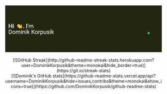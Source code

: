 <!--
**DominikKorpusik/DominikKorpusik** is a ✨ _special_ ✨ repository because its `README.md` (this file) appears on your GitHub profile.

Here are some ideas to get you started:

- 🔭 I’m currently working on ...
- 🌱 I’m currently learning ...
- 👯 I’m looking to collaborate on ...
- 🤔 I’m looking for help with ...
- 💬 Ask me about ...
- 📫 How to reach me: dominik.korpusik@gmail.com
- 😄 Pronouns: ...
- ⚡ Fun fact: ...
-->

[![MasterHead](./banner.png)](https://github.com/DominikKorpusik)

<p align="center">
[![GitHub Streak](http://github-readme-streak-stats.herokuapp.com?user=DominikKorpusik&theme=monokai&hide_border=true)](https://git.io/streak-stats)
<br>
[![Dominik's GitHub stats](https://github-readme-stats.vercel.app/api?username=DominikKorpusik&hide=issues,contribs&theme=monokai&show_icons=true)](https://github.com/DominikKorpusik/github-readme-stats)
</p>
